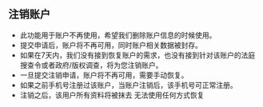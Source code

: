## 注销账户

* 此功能用于账户不再使用，希望我们删除账户信息的时候使用。
* 提交申请后，账户将不再可用，同时账户相关数据被封存。
* 如果在7天内，我们没有接到恢复账户的需求，也没有接到针对该账户的法庭搜查令或者政府/版权调查，将为您注销账户。
* 一旦提交注销申请，账户将不再可用，需要手动恢复。
* 如果之前手机号注册过该账户，当账户注销后，该手机号可正常注册。
* 注销之后，该用户所有资料将被抹去 无法使用任何方式恢复